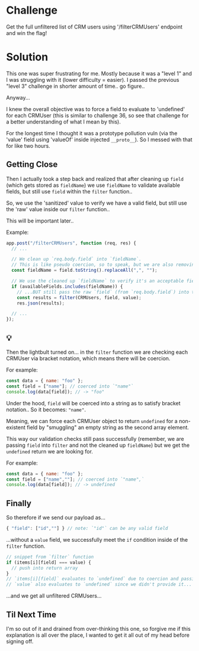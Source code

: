 # Challenge

Get the full unfiltered list of CRM users using '/filterCRMUsers' endpoint and win the flag!

# Solution

This one was super frustrating for me. Mostly because it was a "level 1" and I was struggling with it (lower difficulty = easier). I passed the previous "level 3" challenge in shorter amount of time.. go figure..

Anyway...

I knew the overall objective was to force a field to evaluate to 'undefined' for each CRMUser (this is similar to challenge 36, so see that challenge for a better understanding of what I mean by this).

For the longest time I thought it was a prototype pollution vuln (via the 'value' field using 'valueOf' inside injected `__proto__`). So I messed with that for like two hours.

## Getting Close

Then I actually took a step back and realized that after cleaning up `field` (which gets stored as `fieldName`) we use `fieldName` to validate available fields, but still use `field` within the `filter` function.. 

So, we use the 'sanitized' value to verify we have a valid field, but still use the 'raw' value inside our `filter` function..

This will be important later..

Example:

```js
app.post("/filterCRMUsers", function (req, res) {
  // ...

  // We clean up `req.body.field` into `fieldName`.
  // This is like pseudo coercion, so to speak, but we are also removing commas.
  const fieldName = field.toString().replaceAll(",", "");

  // We use the cleaned up `fieldName` to verify it's an acceptable field...
  if (availableFields.includes(fieldName)) {
    // ...BUT still pass the raw `field` (from `req.body.field`) into the `filter` function...
    const results = filter(CRMUsers, field, value);
    res.json(results);

  // ...
});
```

## 💡

Then the lightbult turned on... in the `filter` function we are checking each CRMUser via bracket notation, which means there will be coercion.

For example:

```js
const data = { name: "foo" };
const field = ["name"]; // coerced into `"name"`
console.log(data[field]); // -> "foo"
```

Under the hood, `field` will be coerced into a string as to satisfy bracket notation.. So it becomes: `"name"`.

Meaning, we can force each CRMUser object to return `undefined` for a non-existent field by "smuggling" an empty string as the second array element. 

This way our validation checks still pass successfully (remember, we are passing `field` into `filter` and not the cleaned up `fieldName`) but we get the `undefined` return we are looking for.

For example:

```js
const data = { name: "foo" };
const field = ["name",""]; // coerced into `"name",`
console.log(data[field]); // -> undefined
```

## Finally

So therefore if we send our payload as...

```js
{ "field": ["id",""] } // note: `"id"` can be any valid field
```

...without a `value` field, we successfully meet the `if` condition inside of the `filter` function.


```js
// snippet from `filter` function
if (items[i][field] === value) {
  // push into return array
}
// `items[i][field]` evaluates to `undefined` due to coercion and passing unfiltered `req.body.field`.
// `value` also evaluates to `undefined` since we didn't provide it...
```

...and we get all unfiltered CRMUsers...

## Til Next Time

I'm so out of it and drained from over-thinking this one, so forgive me if this explanation is all over the place, I wanted to get it all out of my head before signing off.
